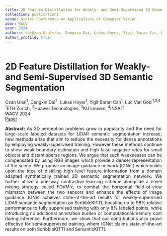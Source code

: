 ```yaml
---
title: 2D Feature Distillation for Weakly- and Semi-Supervised 3D Semantic Segmentation
collection: publications
venue: Winter Conference on Applications of Computer Vision
abbr: WACV
year: 2024
authors: <b>Ozan Unal</b>, Dengxin Dai, Lukas Hoyer, Yigit Baran Can, Luc Van Gool
author_profile: true
---
```

<head>
  <link rel="stylesheet" href="/assets/css/bulma.min.css">
  <link rel="stylesheet" href="/assets/css/bulma-carousel.min.css">
  <link rel="stylesheet" href="/assets/css/bulma-slider.min.css">
  <link rel="stylesheet" href="/assets/css/fontawesome.all.min.css">
  <link rel="stylesheet"
  href="https://cdn.jsdelivr.net/gh/jpswalsh/academicons@1/css/academicons.min.css">
  <link rel="stylesheet" href="/assets/css/index.css">
</head>
<div class="hero-body">
    <div class="container is-max-desktop">
        <div class="columns is-centered">
        <div class="column has-text-centered">
            <h1 class="title is-3 publication-title">2D Feature Distillation for Weakly- and Semi-Supervised 3D Semantic Segmentation</h1>
            <div class="is-size-6 publication-authors">
                <span class="author-block">
                   Ozan Unal<sup>1</sup>, Dengxin Dai<sup>2</sup>, Lukas Hoyer<sup>1</sup>, Yigit Baran Can<sup>1</sup>, Luc Van Gool<sup>1,3,4</sup>
                </span>
            </div>
            <div class="is-size-6 publication-authors">
                <span class="author-block"><sup>1</sup>ETH Zurich, <sup>2</sup>Huawei Technologies, <sup>3</sup>KU Leuven, <sup>4</sup>INSAIT <br> WACV 2024 </span>
            </div>
            <div class="column has-text-centered">
                <div class="publication-links">
                    <span class="link-block">
                        <a href="https://openaccess.thecvf.com/content/WACV2024/html/Unal_2D_Feature_Distillation_for_Weakly-_and_Semi-Supervised_3D_Semantic_Segmentation_WACV_2024_paper.html" target="_blank"
                        class="external-link button is-normal is-rounded is-dark">
                            <span>Paper</span>
                        </a>
                    </span>
                </div>
            </div>
        </div>     
    </div>
</div>
<p style="text-align: justify;"><b>Abstract:</b> As 3D perception problems grow in popularity and the need for large-scale labeled datasets for LiDAR semantic segmentation increase, new methods arise that aim to reduce the necessity for dense annotations by employing weakly-supervised training. However these methods continue to show weak boundary estimation and high false negative rates for small objects and distant sparse regions. We argue that such weaknesses can be compensated by using RGB images which provide a denser representation of the scene. We propose an image-guidance network (IGNet) which builds upon the idea of distilling high level feature information from a domain adapted synthetically trained 2D semantic segmentation network. We further utilize a one-way contrastive learning scheme alongside a novel mixing strategy called FOVMix, to combat the horizontal field-of-view mismatch between the two sensors and enhance the effects of image guidance. IGNet achieves state-of-the-art results for weakly-supervised LiDAR semantic segmentation on ScribbleKITTI, boasting up to 98% relative performance to fully supervised training with only 8% labeled points, while introducing no additional annotation burden or computational/memory cost during inference. Furthermore, we show that our contributions also prove effective for semi-supervised training, where IGNet claims state-of-the-art results on both ScribbleKITTI and SemanticKITTI.
